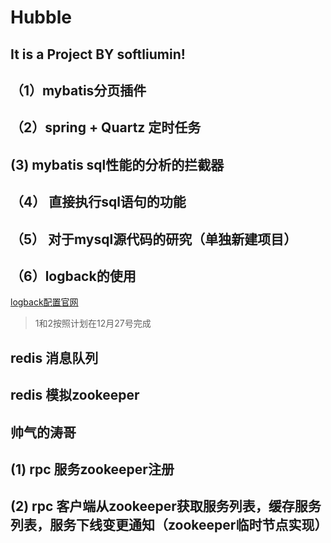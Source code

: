 # Hubble

## It is  a Project BY softliumin!


##


## （1）mybatis分页插件

 

## （2）spring + Quartz  定时任务

## (3) mybatis sql性能的分析的拦截器


## （4） 直接执行sql语句的功能

## （5） 对于mysql源代码的研究（单独新建项目）

## （6）logback的使用

 [logback配置官网](http://logback.qos.ch/manual/)



> 1和2按照计划在12月27号完成

## redis  消息队列



## redis 模拟zookeeper

## 帅气的涛哥
 
## (1) rpc 服务zookeeper注册
## (2) rpc 客户端从zookeeper获取服务列表，缓存服务列表，服务下线变更通知（zookeeper临时节点实现）


